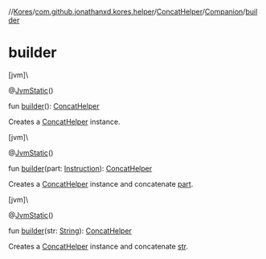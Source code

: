 //[Kores](../../../../index.md)/[com.github.jonathanxd.kores.helper](../../index.md)/[ConcatHelper](../index.md)/[Companion](index.md)/[builder](builder.md)

# builder

[jvm]\

@[JvmStatic](https://kotlinlang.org/api/latest/jvm/stdlib/kotlin.jvm/-jvm-static/index.html)()

fun [builder](builder.md)(): [ConcatHelper](../index.md)

Creates a [ConcatHelper](../index.md) instance.

[jvm]\

@[JvmStatic](https://kotlinlang.org/api/latest/jvm/stdlib/kotlin.jvm/-jvm-static/index.html)()

fun [builder](builder.md)(part: [Instruction](../../../com.github.jonathanxd.kores/-instruction/index.md)): [ConcatHelper](../index.md)

Creates a [ConcatHelper](../index.md) instance and concatenate [part](builder.md).

[jvm]\

@[JvmStatic](https://kotlinlang.org/api/latest/jvm/stdlib/kotlin.jvm/-jvm-static/index.html)()

fun [builder](builder.md)(str: [String](https://kotlinlang.org/api/latest/jvm/stdlib/kotlin/-string/index.html)): [ConcatHelper](../index.md)

Creates a [ConcatHelper](../index.md) instance and concatenate [str](builder.md).
